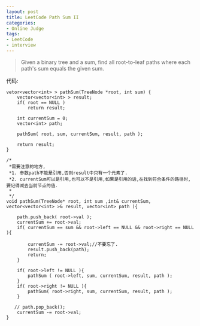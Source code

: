 ```yaml
---
layout: post 
title: LeetCode Path Sum II
categories:
- Online Judge
tags:
- LeetCode
- interview
---
```


> Given a binary tree and a sum, find all root-to-leaf paths where each path's sum equals the given sum.

代码:

    vetor<vector<int> > pathSum(TreeNode *root, int sum) {
        vector<vector<int> > result;
        if( root == NULL )
            return result;
        
        int currentSum = 0;
        vector<int> path;
        
        pathSum( root, sum, currentSum, result, path );
        
        return result;
    }
    
    /*
     *需要注意的地方,
     *1. 参数path不能是引用,否则result中只有一个元素了.
     *2. currentSum可以是引用,也可以不是引用,如果是引用的话,在找到符合条件的路径时,要记得减去当前节点的值.
     *
     */
    void pathSum(TreeNode* root, int sum ,int& currentSum, vector<vector<int> >& result, vector<int> path ){
        
        path.push_back( root->val );
        currentSum += root->val;
        if( currentSum == sum && root->left == NULL && root->right == NULL ){
         
            currentSum -= root->val;//不要忘了.
            result.push_back(path);
            return;
        }
        
        if( root->left != NULL ){
            pathSum ( root->left, sum, currentSum, result, path );
        }
        if( root->right != NULL ){
            pathSum( root->right, sum, currentSum, result, path );
        }
        
       // path.pop_back();
        currentSum -= root->val;
    }
